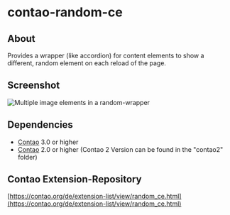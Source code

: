contao-random-ce
======================

About
-----

Provides a wrapper (like accordion) for content elements to show a different, random element on each reload of the page.


Screenshot
-----------

![Multiple image elements in a random-wrapper](https://contao.org/files/repository/random_ce/10000009/picture.jpg)


Dependencies
-------------------

* [Contao](https://github.com/contao/core) 3.0 or higher
* [Contao](https://github.com/contao/core) 2.0 or higher (Contao 2 Version can be found in the "contao2" folder)


Contao Extension-Repository
---------------

[https://contao.org/de/extension-list/view/random_ce.html](https://contao.org/de/extension-list/view/random_ce.html)

